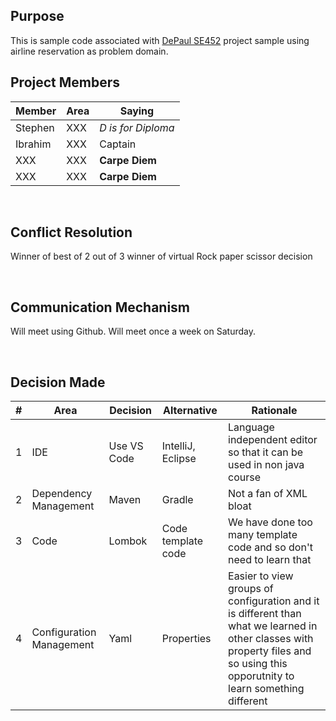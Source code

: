 ## Purpose
This is sample code associated with [DePaul SE452](http://www.cdm.depaul.edu/academics/pages/courseinfo.aspx?Subject=SE&CatalogNbr=452) project sample using airline reservation as problem domain.
<br>

## Project Members

| Member | Area  | Saying |
| ----------- | ----------- | --- |
| Stephen | XXX | <i>D is for Diploma</i>
| Ibrahim | XXX  | <C> Captain </b>
| XXX | XXX  | <b>Carpe Diem</b>
| XXX | XXX  | <b>Carpe Diem</b>

<br/>

## Conflict Resolution
Winner of best of 2 out of 3 winner of virtual Rock paper scissor decision

<br/>

## Communication Mechanism
Will meet using Github.   Will meet once a week on Saturday.

<br/>

## Decision Made
| # | Area  | Decision | Alternative | Rationale
| ----------- | ----------- | --- | --- |--- |
| 1 | IDE | Use VS Code |IntelliJ, Eclipse | Language independent editor so that it can be used in non java course
| 2 | Dependency Management  | Maven | Gradle | Not a fan of XML bloat
| 3 | Code  | Lombok | Code template code | We have done too many template code and so don't need to learn that
| 4 | Configuration Management  | Yaml | Properties | Easier to view groups of configuration and it is different than what we learned in other classes with property files and so using this opporutnity to learn something different

